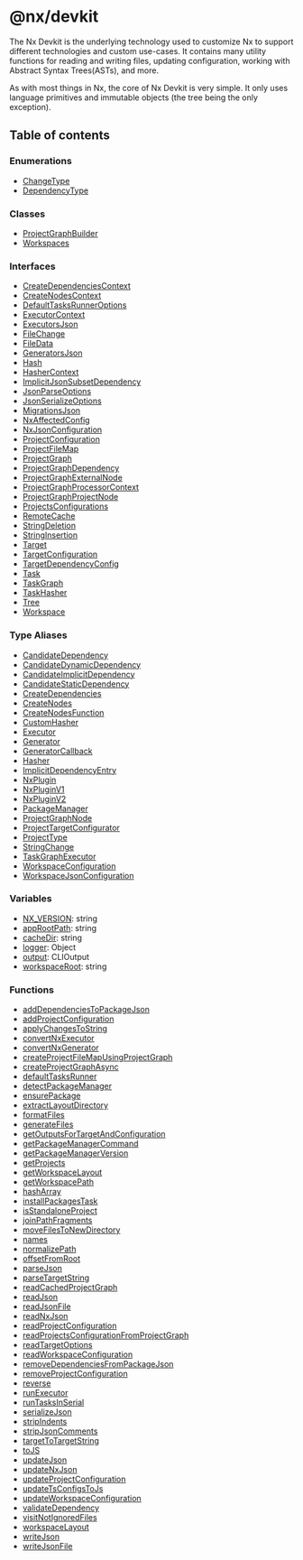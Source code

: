 # @nx/devkit

The Nx Devkit is the underlying technology used to customize Nx to support
different technologies and custom use-cases. It contains many utility
functions for reading and writing files, updating configuration,
working with Abstract Syntax Trees(ASTs), and more.

As with most things in Nx, the core of Nx Devkit is very simple.
It only uses language primitives and immutable objects
(the tree being the only exception).

## Table of contents

### Enumerations

- [ChangeType](../../devkit/documents/ChangeType)
- [DependencyType](../../devkit/documents/DependencyType)

### Classes

- [ProjectGraphBuilder](../../devkit/documents/ProjectGraphBuilder)
- [Workspaces](../../devkit/documents/Workspaces)

### Interfaces

- [CreateDependenciesContext](../../devkit/documents/CreateDependenciesContext)
- [CreateNodesContext](../../devkit/documents/CreateNodesContext)
- [DefaultTasksRunnerOptions](../../devkit/documents/DefaultTasksRunnerOptions)
- [ExecutorContext](../../devkit/documents/ExecutorContext)
- [ExecutorsJson](../../devkit/documents/ExecutorsJson)
- [FileChange](../../devkit/documents/FileChange)
- [FileData](../../devkit/documents/FileData)
- [GeneratorsJson](../../devkit/documents/GeneratorsJson)
- [Hash](../../devkit/documents/Hash)
- [HasherContext](../../devkit/documents/HasherContext)
- [ImplicitJsonSubsetDependency](../../devkit/documents/ImplicitJsonSubsetDependency)
- [JsonParseOptions](../../devkit/documents/JsonParseOptions)
- [JsonSerializeOptions](../../devkit/documents/JsonSerializeOptions)
- [MigrationsJson](../../devkit/documents/MigrationsJson)
- [NxAffectedConfig](../../devkit/documents/NxAffectedConfig)
- [NxJsonConfiguration](../../devkit/documents/NxJsonConfiguration)
- [ProjectConfiguration](../../devkit/documents/ProjectConfiguration)
- [ProjectFileMap](../../devkit/documents/ProjectFileMap)
- [ProjectGraph](../../devkit/documents/ProjectGraph)
- [ProjectGraphDependency](../../devkit/documents/ProjectGraphDependency)
- [ProjectGraphExternalNode](../../devkit/documents/ProjectGraphExternalNode)
- [ProjectGraphProcessorContext](../../devkit/documents/ProjectGraphProcessorContext)
- [ProjectGraphProjectNode](../../devkit/documents/ProjectGraphProjectNode)
- [ProjectsConfigurations](../../devkit/documents/ProjectsConfigurations)
- [RemoteCache](../../devkit/documents/RemoteCache)
- [StringDeletion](../../devkit/documents/StringDeletion)
- [StringInsertion](../../devkit/documents/StringInsertion)
- [Target](../../devkit/documents/Target)
- [TargetConfiguration](../../devkit/documents/TargetConfiguration)
- [TargetDependencyConfig](../../devkit/documents/TargetDependencyConfig)
- [Task](../../devkit/documents/Task)
- [TaskGraph](../../devkit/documents/TaskGraph)
- [TaskHasher](../../devkit/documents/TaskHasher)
- [Tree](../../devkit/documents/Tree)
- [Workspace](../../devkit/documents/Workspace)

### Type Aliases

- [CandidateDependency](../../devkit/documents/CandidateDependency)
- [CandidateDynamicDependency](../../devkit/documents/CandidateDynamicDependency)
- [CandidateImplicitDependency](../../devkit/documents/CandidateImplicitDependency)
- [CandidateStaticDependency](../../devkit/documents/CandidateStaticDependency)
- [CreateDependencies](../../devkit/documents/CreateDependencies)
- [CreateNodes](../../devkit/documents/CreateNodes)
- [CreateNodesFunction](../../devkit/documents/CreateNodesFunction)
- [CustomHasher](../../devkit/documents/CustomHasher)
- [Executor](../../devkit/documents/Executor)
- [Generator](../../devkit/documents/Generator)
- [GeneratorCallback](../../devkit/documents/GeneratorCallback)
- [Hasher](../../devkit/documents/Hasher)
- [ImplicitDependencyEntry](../../devkit/documents/ImplicitDependencyEntry)
- [NxPlugin](../../devkit/documents/NxPlugin)
- [NxPluginV1](../../devkit/documents/NxPluginV1)
- [NxPluginV2](../../devkit/documents/NxPluginV2)
- [PackageManager](../../devkit/documents/PackageManager)
- [ProjectGraphNode](../../devkit/documents/ProjectGraphNode)
- [ProjectTargetConfigurator](../../devkit/documents/ProjectTargetConfigurator)
- [ProjectType](../../devkit/documents/ProjectType)
- [StringChange](../../devkit/documents/StringChange)
- [TaskGraphExecutor](../../devkit/documents/TaskGraphExecutor)
- [WorkspaceConfiguration](../../devkit/documents/WorkspaceConfiguration)
- [WorkspaceJsonConfiguration](../../devkit/documents/WorkspaceJsonConfiguration)

### Variables

- [NX_VERSION](../../devkit/documents/NX_VERSION): string
- [appRootPath](../../devkit/documents/appRootPath): string
- [cacheDir](../../devkit/documents/cacheDir): string
- [logger](../../devkit/documents/logger): Object
- [output](../../devkit/documents/output): CLIOutput
- [workspaceRoot](../../devkit/documents/workspaceRoot): string

### Functions

- [addDependenciesToPackageJson](../../devkit/documents/addDependenciesToPackageJson)
- [addProjectConfiguration](../../devkit/documents/addProjectConfiguration)
- [applyChangesToString](../../devkit/documents/applyChangesToString)
- [convertNxExecutor](../../devkit/documents/convertNxExecutor)
- [convertNxGenerator](../../devkit/documents/convertNxGenerator)
- [createProjectFileMapUsingProjectGraph](../../devkit/documents/createProjectFileMapUsingProjectGraph)
- [createProjectGraphAsync](../../devkit/documents/createProjectGraphAsync)
- [defaultTasksRunner](../../devkit/documents/defaultTasksRunner)
- [detectPackageManager](../../devkit/documents/detectPackageManager)
- [ensurePackage](../../devkit/documents/ensurePackage)
- [extractLayoutDirectory](../../devkit/documents/extractLayoutDirectory)
- [formatFiles](../../devkit/documents/formatFiles)
- [generateFiles](../../devkit/documents/generateFiles)
- [getOutputsForTargetAndConfiguration](../../devkit/documents/getOutputsForTargetAndConfiguration)
- [getPackageManagerCommand](../../devkit/documents/getPackageManagerCommand)
- [getPackageManagerVersion](../../devkit/documents/getPackageManagerVersion)
- [getProjects](../../devkit/documents/getProjects)
- [getWorkspaceLayout](../../devkit/documents/getWorkspaceLayout)
- [getWorkspacePath](../../devkit/documents/getWorkspacePath)
- [hashArray](../../devkit/documents/hashArray)
- [installPackagesTask](../../devkit/documents/installPackagesTask)
- [isStandaloneProject](../../devkit/documents/isStandaloneProject)
- [joinPathFragments](../../devkit/documents/joinPathFragments)
- [moveFilesToNewDirectory](../../devkit/documents/moveFilesToNewDirectory)
- [names](../../devkit/documents/names)
- [normalizePath](../../devkit/documents/normalizePath)
- [offsetFromRoot](../../devkit/documents/offsetFromRoot)
- [parseJson](../../devkit/documents/parseJson)
- [parseTargetString](../../devkit/documents/parseTargetString)
- [readCachedProjectGraph](../../devkit/documents/readCachedProjectGraph)
- [readJson](../../devkit/documents/readJson)
- [readJsonFile](../../devkit/documents/readJsonFile)
- [readNxJson](../../devkit/documents/readNxJson)
- [readProjectConfiguration](../../devkit/documents/readProjectConfiguration)
- [readProjectsConfigurationFromProjectGraph](../../devkit/documents/readProjectsConfigurationFromProjectGraph)
- [readTargetOptions](../../devkit/documents/readTargetOptions)
- [readWorkspaceConfiguration](../../devkit/documents/readWorkspaceConfiguration)
- [removeDependenciesFromPackageJson](../../devkit/documents/removeDependenciesFromPackageJson)
- [removeProjectConfiguration](../../devkit/documents/removeProjectConfiguration)
- [reverse](../../devkit/documents/reverse)
- [runExecutor](../../devkit/documents/runExecutor)
- [runTasksInSerial](../../devkit/documents/runTasksInSerial)
- [serializeJson](../../devkit/documents/serializeJson)
- [stripIndents](../../devkit/documents/stripIndents)
- [stripJsonComments](../../devkit/documents/stripJsonComments)
- [targetToTargetString](../../devkit/documents/targetToTargetString)
- [toJS](../../devkit/documents/toJS)
- [updateJson](../../devkit/documents/updateJson)
- [updateNxJson](../../devkit/documents/updateNxJson)
- [updateProjectConfiguration](../../devkit/documents/updateProjectConfiguration)
- [updateTsConfigsToJs](../../devkit/documents/updateTsConfigsToJs)
- [updateWorkspaceConfiguration](../../devkit/documents/updateWorkspaceConfiguration)
- [validateDependency](../../devkit/documents/validateDependency)
- [visitNotIgnoredFiles](../../devkit/documents/visitNotIgnoredFiles)
- [workspaceLayout](../../devkit/documents/workspaceLayout)
- [writeJson](../../devkit/documents/writeJson)
- [writeJsonFile](../../devkit/documents/writeJsonFile)
